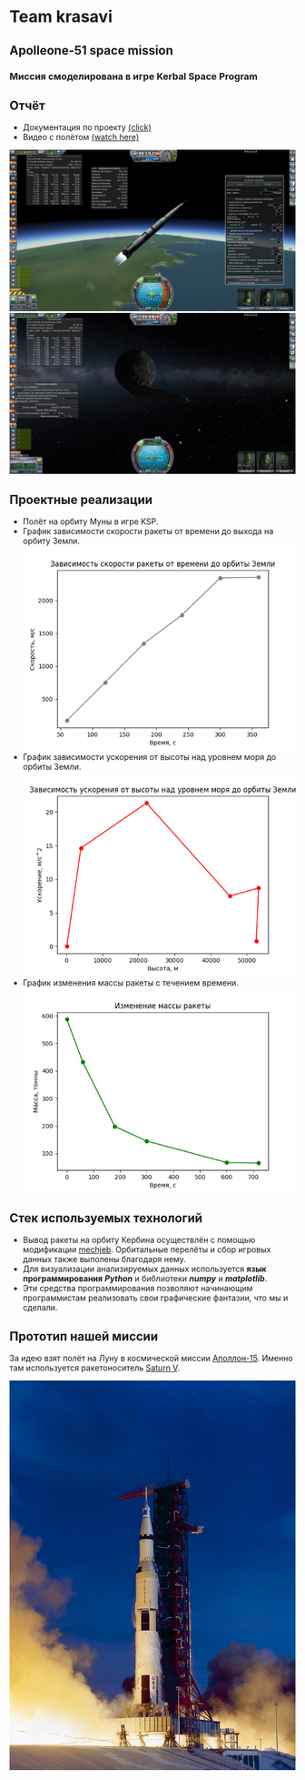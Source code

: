 # Team krasavi
## Apolleone-51 space mission
### Миссия смоделирована в игре Kerbal Space Program

## Отчёт
- Документация по проекту [(click)]()
- Видео с полётом [(watch here)]()

![image2](https://github.com/box1t/KSP_is_a_Rocket_Science/blob/main/resources/image2.jpg)
![image1](https://github.com/box1t/KSP_is_a_Rocket_Science/blob/main/resources/image1.jpeg)


## Проектные реализации

- Полёт на орбиту Муны в игре KSP.
- График зависимости скорости ракеты от времени до выхода на орбиту Земли.
![speed](https://github.com/box1t/KSP_is_a_Rocket_Science/blob/main/resources/speed.png)
- График зависимости ускорения от высоты над уровнем моря до орбиты Земли.
![accel](https://github.com/box1t/KSP_is_a_Rocket_Science/blob/main/resources/accel.png)
- График изменения массы ракеты с течением времени.
![mass](https://github.com/box1t/KSP_is_a_Rocket_Science/blob/main/resources/mass.jpeg)


## Стек используемых технологий

- Вывод ракеты на орбиту Кербина осуществлён с помощью модификации [mechjeb](https://www.curseforge.com/kerbal/ksp-mods/mechjeb/files/all?sort=releasetype).
 Орбитальные перелёты и сбор игровых данных также выполены благодаря нему.
- Для визуализации анализируемых данных используется **язык программирования** ***Python*** и библиотеки ***numpy*** и ***matplotlib***.
- Эти средства программирования позволяют начинающим программистам реализовать свои графические фантазии, что мы и сделали.


## Прототип нашей миссии
За идею взят полёт на Луну в космической миссии [Аполлон-15](http://epizodyspace.ru/e2/foto-e2/a-15/a15.html).
Именно там используется ракетоноситель [Saturn V](https://ru.wikipedia.org/wiki/%D0%A1%D0%B0%D1%82%D1%83%D1%80%D0%BD-5).

![saturnv](https://github.com/box1t/KSP_is_a_Rocket_Science/blob/main/resources/saturnv.jpg)
